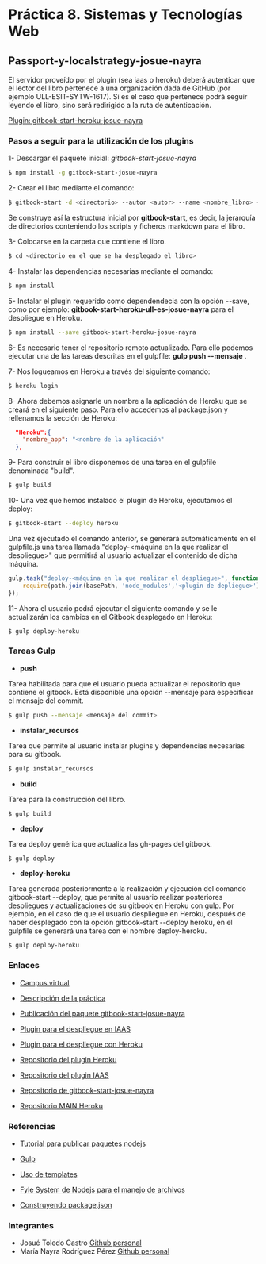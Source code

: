 # Práctica 8. Sistemas y Tecnologías Web

## Passport-y-localstrategy-josue-nayra 

El servidor proveído por el plugin (sea iaas o heroku) deberá autenticar que el lector del libro pertenece a una organización dada de GitHub (por ejemplo ULL-ESIT-SYTW-1617). 
Si es el caso que pertenece podrá seguir leyendo el libro, sino será redirigido a la ruta de autenticación.


[Plugin: gitbook-start-heroku-josue-nayra](https://github.com/ULL-ESIT-SYTW-1617/gitbook-start-heroku-josue-nayra)


### Pasos a seguir para la utilización de los plugins

1- Descargar el paquete inicial: *gitbook-start-josue-nayra*
    
```bash
$ npm install -g gitbook-start-josue-nayra 
```


2- Crear el libro mediante el comando:
    
```bash
$ gitbook-start -d <directorio> --autor <autor> --name <nombre_libro> --url <url_repo>
```

Se construye así la estructura inicial por **gitbook-start**, es decir, la jerarquía de directorios conteniendo los scripts y ficheros markdown para el libro.


3- Colocarse en la carpeta que contiene el libro.

```bash
$ cd <directorio en el que se ha desplegado el libro>
```


4- Instalar las dependencias necesarias mediante el comando:
    
```bash
$ npm install 
```

5- Instalar el plugin requerido como dependendecia con la opción --save, como por ejemplo: **gitbook-start-heroku-ull-es-josue-nayra** para el despliegue en Heroku.
    
```bash
$ npm install --save gitbook-start-heroku-josue-nayra
```

6- Es necesario tener el repositorio remoto actualizado. Para ello podemos ejecutar una de las tareas descritas en el gulpfile: **gulp push --mensaje <mensaje commit>**.

7- Nos logueamos en Heroku a través del siguiente comando:

```bash
$ heroku login
```


8- Ahora debemos asignarle un nombre a la aplicación de Heroku que se creará en el siguiente paso. Para ello accedemos al package.json y rellenamos la sección de Heroku:

```json
  "Heroku":{
    "nombre_app": "<nombre de la aplicación"
  },
```


9- Para construir el libro disponemos de una tarea en el gulpfile denominada "build".

```bash
$ gulp build
```

10- Una vez que hemos instalado el plugin de Heroku,  ejecutamos el deploy:
   
```bash
$ gitbook-start --deploy heroku  
```

Una vez ejecutado el comando anterior, se generará automáticamente en el gulpfile.js una tarea llamada 
"deploy-<máquina en la que realizar el despliegue>" que permitirá al usuario actualizar el contenido de dicha máquina.

```javascript
gulp.task("deploy-<máquina en la que realizar el despliegue>", function(){
    require(path.join(basePath, 'node_modules','<plugin de depliegue>')).deploy(...);
});
```


11- Ahora el usuario podrá ejecutar el siguiente comando y se le actualizarán los cambios en el Gitbook desplegado en Heroku:

``` 
$ gulp deploy-heroku 
```


### Tareas Gulp


* **push**

Tarea habilitada para que el usuario pueda actualizar el repositorio que contiene el gitbook. Está disponible una opción --mensaje para especificar el mensaje del commit.

```bash
$ gulp push --mensaje <mensaje del commit>
```

* **instalar_recursos**

Tarea que permite al usuario instalar plugins y dependencias necesarias para su gitbook.

```bash
$ gulp instalar_recursos
```

* **build**

Tarea para la construcción del libro.

```bash
$ gulp build
```


* **deploy**

Tarea deploy genérica que actualiza las gh-pages del gitbook.
```
$ gulp deploy
```

* **deploy-heroku**

Tarea generada posteriormente a la realización y ejecución del comando gitbook-start --deploy, que permite al usuario realizar posteriores despliegues y actualizaciones de su gitbook en Heroku con gulp.
Por ejemplo, en el caso de que el usuario despliegue en Heroku, después de haber desplegado con la opción gitbook-start --deploy heroku, en el gulpfile se generará una tarea
con el nombre deploy-heroku.

```
$ gulp deploy-heroku
```


### Enlaces

- [Campus virtual](https://campusvirtual.ull.es/1617/course/view.php?id=1175)

- [Descripción de la práctica](https://casianorodriguezleon.gitbooks.io/ull-esit-1617/content/practicas/practicaplugin2.html)

- [Publicación del paquete gitbook-start-josue-nayra](https://www.npmjs.com/package/gitbook-start-josue-nayra)

- [Plugin para el despliegue en IAAS](https://www.npmjs.com/package/gitbook-start-iaas-ull-es-josue-nayra)

- [Plugin para el despliegue con Heroku](https://www.npmjs.com/package/gitbook-start-heroku-josue-nayra)

- [Repositorio del plugin Heroku](https://github.com/ULL-ESIT-SYTW-1617/gitbook-start-heroku-josue-nayra/) 

- [Repositorio del plugin IAAS](https://github.com/ULL-ESIT-SYTW-1617/gitbook-start-iaas-ull-es-josue-nayra) 

- [Repositorio de gitbook-start-josue-nayra](https://github.com/ULL-ESIT-SYTW-1617/nueva-funcionalidad-para-el-paquete-npm-plugins-josue-nayra)

- [Repositorio MAIN Heroku](https://github.com/ULL-ESIT-SYTW-1617/practica-plugins-heroku-josue-nayra)



### Referencias

- [Tutorial para publicar paquetes nodejs](https://casianorodriguezleon.gitbooks.io/ull-esit-1617/content/apuntes/nodejspackages.html)

- [Gulp](https://casianorodriguezleon.gitbooks.io/ull-esit-1617/content/apuntes/gulp/)

- [Uso de templates](https://www.npmjs.com/package/ejs)

- [Fyle System de Nodejs para el manejo de archivos](https://casianorodriguezleon.gitbooks.io/ull-esit-1617/content/apuntes/fs.html)

- [Construyendo package.json](https://docs.npmjs.com/files/package.json)



### Integrantes

- Josué Toledo Castro
    [Github personal](www.github.com/JosueTC94)
- María Nayra Rodríguez Pérez
    [Github personal](www.github.com/alu0100406122)